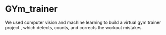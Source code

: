 # GYm_trainer
We used computer vision and machine learning to build a virtual gym trainer project , which detects, counts, and corrects the workout mistakes.
